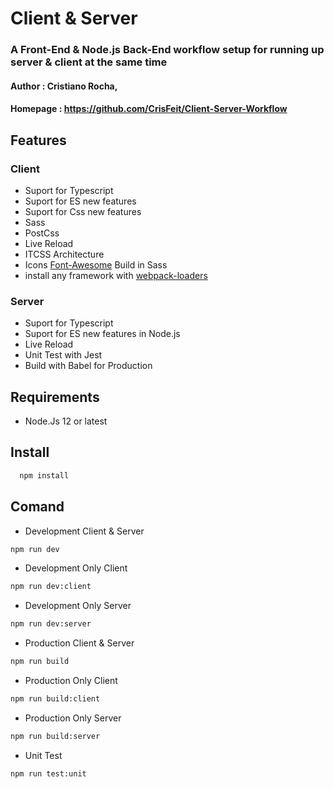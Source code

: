 # Client & Server 
 ### A Front-End & Node.js Back-End workflow setup for running up server & client at the same time

#### Author   : Cristiano Rocha,
#### Homepage : https://github.com/CrisFeit/Client-Server-Workflow

##  Features
### Client
* Suport for Typescript
* Suport for ES new features
* Suport for Css new features
* Sass
* PostCss
* Live Reload
* ITCSS Architecture
* Icons [Font-Awesome](https://fontawesome.com/v4.7.0/icons/) Build in Sass
* install any framework with [webpack-loaders](https://webpack.js.org/loaders/#frameworks)

### Server
* Suport for Typescript
* Suport for ES new features in Node.js
* Live Reload
* Unit Test with Jest
* Build with Babel for Production

## Requirements
* Node.Js 12  or latest
## Install
```bash
  npm install
```
## Comand
- Development Client & Server
```bash
npm run dev
```
- Development Only Client
```bash
npm run dev:client
```
- Development Only Server
```bash
npm run dev:server
```
- Production Client & Server
```bash
npm run build
```
- Production Only Client
```bash
npm run build:client
```
- Production Only Server
```bash
npm run build:server
```
- Unit Test
```bash
npm run test:unit
```